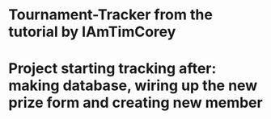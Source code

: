 # Tournament-Tracker from the tutorial by IAmTimCorey
# Project starting tracking after: making database, wiring up the new prize form and creating new member 
